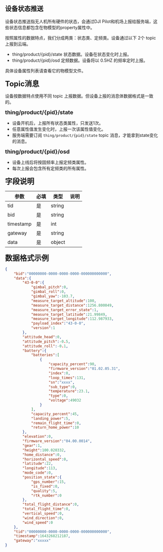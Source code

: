 ## 设备状态推送

设备状态推送指无人机所有硬件的状态，会通过DJI Pilot和机场上报给服务端，这些状态信息都包含在物模型的property属性中。

按照属性的数据特点，我们分成两类：状态类、定频类。设备通过以下 2个 topic 上报到云端。

- thing/product/{pid}/state 状态数据。设备在状态变化时上报。
- thing/product/{pid}/osd 定频数据。设备将以 0.5HZ 的频率定时上报。

具体设备属性列表请查看它的物模型文件。

**<font size=5>Topic消息</font>**

设备按数据特点使用不同 topic 上报数据。但设备上报的消息体数据格式是一致的。

**<font size=4>thing/product/{pid}/state</font>**

- 设备开机后，上报所有状态类属性，只发送1次。
- 任意属性值发生变化时，上报一次该属性值变化。
- 服务端需要订阅 `thing/product/{pid}/state` topic 消息，才能拿到state变化的消息。

**<font size=4>thing/product/{pid}/osd</font>**

- 设备上线后将按固频率上报定频类属性。
- 每次上报会包含所有定频类的所有属性。

**<font size=5>字段说明</font>**

| 参数      | 必填 | 类型   | 说明 |
| --------- | ---- | ------ | ---- |
| tid       | 是   | string |      |
| bid       | 是   | string |      |
| timestamp | 是   | int    |      |
| gateway   | 是   | string |      |
| data      | 是   | object |      |

**<font size=5>数据格式示例</font>**

```json
{
    "bid":"00000000-0000-0000-0000-000000000000",
    "data":{
        "43-0-0":{
            "gimbal_pitch":0,
            "gimbal_roll":0,
            "gimbal_yaw":-103.7,
            "measure_target_altitude":100,
            "measure_target_distance":1256.800049,
            "measure_target_error_state":1,
            "measure_target_latitude":21.99849,
            "measure_target_longitude":112.987933,
            "payload_index":"43-0-0",
            "version":1
        },
        "attitude_head":0,
        "attitude_pitch":-0.5,
        "attitude_roll":-0.1,
        "battery":{
            "batteries":[
                {
                    "capacity_percent":90,
                    "firmware_version":"01.02.05.31",
                    "index":0,
                    "loop_times":131,
                    "sn":"xxxx",
                    "sub_type":0,
                    "temperature":23.1,
                    "type":0,
                    "voltage":49032
                }
            ],
            "capacity_percent":45,
            "landing_power":5,
            "remain_flight_time":0,
            "return_home_power":10
        },
        "elevation":0,
        "firmware_version":"04.00.0014",
        "gear":1,
        "height":100.020332,
        "home_distance":0,
        "horizontal_speed":0,
        "latitude":22,
        "longitude":113,
        "mode_code":0,
        "position_state":{
            "gps_number":15,
            "is_fixed":0,
            "quality":5,
            "rtk_number":0
        },
        "total_flight_distance":0,
        "total_flight_time":0,
        "vertical_speed":0,
        "wind_direction":0,
        "wind_speed":0
    },
    "tid":"00000000-0000-0000-0000-000000000000",
    "timestamp":1643268212187,
    "gateway":"xxxxx"
}
```